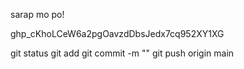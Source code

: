sarap mo po!

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


git status
git add
git commit -m ""
git push origin main